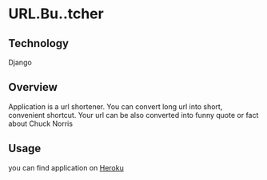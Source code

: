 # URL.Bu..tcher

## Technology
Django

## Overview

Application is a url shortener. You can convert long url into short, convenient shortcut.
Your url can be also converted into funny quote or fact about Chuck Norris

## Usage
you can find application on [Heroku](urlbutcher.heroku.com)
